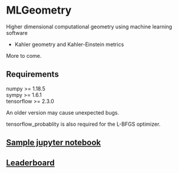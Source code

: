 # MLGeometry

Higher dimensional computational geometry using machine learning software 

- Kahler geometry and Kahler-Einstein metrics

More to come.

## Requirements

numpy >= 1.18.5 \
sympy >= 1.6.1   \
tensorflow >= 2.3.0

An older version may cause unexpected bugs.

tensorflow\_probablity is also required for the L-BFGS optimizer.

## [Sample jupyter notebook](https://github.com/yidiq7/MLGeometry/blob/master/Guide.ipynb)


## [Leaderboard](https://github.com/yidiq7/MLGeometry/blob/master/Leaderboard.md)

